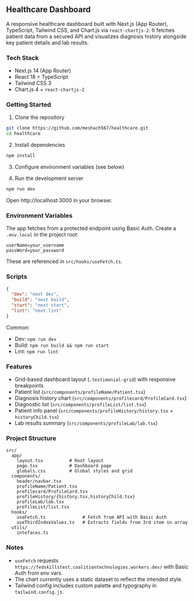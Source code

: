 ## Healthcare Dashboard

A responsive healthcare dashboard built with Next.js (App Router), TypeScript, Tailwind CSS, and Chart.js via `react-chartjs-2`. It fetches patient data from a secured API and visualizes diagnosis history alongside key patient details and lab results.

### Tech Stack

- Next.js 14 (App Router)
- React 18 + TypeScript
- Tailwind CSS 3
- Chart.js 4 + `react-chartjs-2`

### Getting Started

1. Clone the repository

```sh
git clone https://github.com/meshach567/healthcare.git
cd healthcare
```

2. Install dependencies

```sh
npm install
```

3. Configure environment variables (see below)

4. Run the development server

```sh
npm run dev
```

Open http://localhost:3000 in your browser.

### Environment Variables

The app fetches from a protected endpoint using Basic Auth. Create a `.env.local` in the project root:

```env
userName=your_username
passWord=your_password
```

These are referenced in `src/hooks/useFetch.ts`.

### Scripts

```json
{
  "dev": "next dev",
  "build": "next build",
  "start": "next start",
  "lint": "next lint"
}
```

Common:

- Dev: `npm run dev`
- Build: `npm run build && npm run start`
- Lint: `npm run lint`

### Features

- Grid-based dashboard layout (`.testimonial-grid`) with responsive breakpoints
- Patient list (`src/components/profileName/Patient.tsx`)
- Diagnosis history chart (`src/components/profilecard/ProfileCard.tsx`)
- Diagnostic list (`src/components/profileList/list.tsx`)
- Patient info panel (`src/components/profileHistory/history.tsx` + `historyChild.tsx`)
- Lab results summary (`src/components/profileLab/lab.tsx`)

### Project Structure

```text
src/
  app/
    layout.tsx          # Root layout
    page.tsx            # Dashboard page
    globals.css         # Global styles and grid
  components/
    header/navbar.tsx
    profileName/Patient.tsx
    profilecard/ProfileCard.tsx
    profileHistory/{history.tsx,historyChild.tsx}
    profileLab/lab.tsx
    profileList/list.tsx
  hooks/
    useFetch.ts              # Fetch from API with Basic Auth
    useThirdIndexValues.ts   # Extracts fields from 3rd item in array
  utils/
    intefaces.ts
```

### Notes

- `useFetch` requests `https://fedskillstest.coalitiontechnologies.workers.dev/` with Basic Auth from env vars.
- The chart currently uses a static dataset to reflect the intended style.
- Tailwind config includes custom palette and typography in `tailwind.config.js`.


